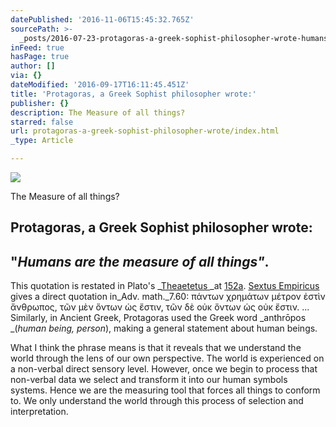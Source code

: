 ```yaml
---
datePublished: '2016-11-06T15:45:32.765Z'
sourcePath: >-
  _posts/2016-07-23-protagoras-a-greek-sophist-philosopher-wrote-humans-are-th.md
inFeed: true
hasPage: true
author: []
via: {}
dateModified: '2016-09-17T16:11:45.451Z'
title: 'Protagoras, a Greek Sophist philosopher wrote:'
publisher: {}
description: The Measure of all things?
starred: false
url: protagoras-a-greek-sophist-philosopher-wrote/index.html
_type: Article

---
```

![](https://the-grid-user-content.s3-us-west-2.amazonaws.com/cc728c5f-16c8-4813-a8da-4d6786a807a4.jpg)

The Measure of all things?

## Protagoras, a Greek Sophist philosopher wrote:

## **"**_**Humans are the measure of all things"**_.

This quotation is restated in Plato's _[Theaetetus ][0]_at [152a][1]. [Sextus Empiricus ][2]gives a direct quotation in_Adv. math._7.60: πάντων χρημάτων μέτρον ἐστὶν ἄνθρωπος, τῶν μὲν ὄντων ὡς ἔστιν, τῶν δὲ οὐκ ὄντων ὡς οὐκ ἔστιν. ... Similarly, in Ancient Greek, Protagoras used the Greek word _anthrōpos _(_human being, person_), making a general statement about human beings.

What I think the phrase means is that it reveals that we understand the world through the lens of our own perspective. The world is experienced on a non-verbal direct sensory level. However, once we begin to process that non-verbal data we select and transform it into our human symbols systems. Hence we are the measuring tool that forces all things to conform to. We only understand the world through this process of selection and interpretation.

[0]: https://en.wikipedia.org/wiki/Theaetetus_(dialogue) "Theaetetus (dialogue)"
[1]: http://www.perseus.tufts.edu/cgi-bin/ptext?lookup=Plat.+Theaet.+152a
[2]: https://en.wikipedia.org/wiki/Sextus_Empiricus "Sextus Empiricus"